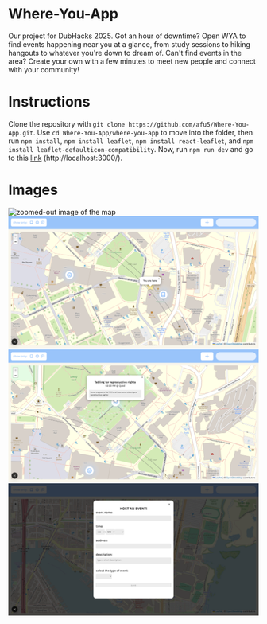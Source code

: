 # Where-You-App
Our project for DubHacks 2025. Got an hour of downtime? Open WYA to find events happening near you at a glance, from study sessions to hiking hangouts to whatever you're down to dream of. Can't find events in the area? Create your own with a few minutes to meet new people and connect with your community! 

# Instructions 
Clone the repository with `git clone https://github.com/afu5/Where-You-App.git`. Use `cd Where-You-App/where-you-app` to move into the folder, then run `npm install`, `npm install leaflet`, `npm install react-leaflet`, and `npm install leaflet-defaulticon-compatibility`. Now, run `npm run dev` and go to this [link](http://localhost:3000/) (http://localhost:3000/). 

# Images
![zoomed-out image of the map](https://raw.githubusercontent.com/afu5/Where-You-App/refs/heads/main/where-you-app/public/dubhacks1.png)
!["you are here" location pin](https://raw.githubusercontent.com/afu5/Where-You-App/refs/heads/main/where-you-app/public/dubhacks2.png)
![example event popup](https://raw.githubusercontent.com/afu5/Where-You-App/refs/heads/main/where-you-app/public/dubhacks3.png)
![host an event creation screen](https://raw.githubusercontent.com/afu5/Where-You-App/refs/heads/main/where-you-app/public/dubhacks4.png)
